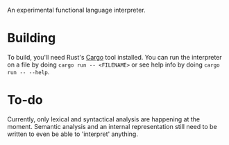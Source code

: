 An experimental functional language interpreter.

# Building

To build, you'll need Rust's [Cargo](https://www.rust-lang.org/tools/install) tool installed. You can run the interpreter on a file by doing `cargo run -- <FILENAME>` or see help info by doing `cargo run -- --help`.

# To-do

Currently, only lexical and syntactical analysis are happening at the moment. Semantic analysis and an internal representation still need to be written to even be able to 'interpret' anything.
